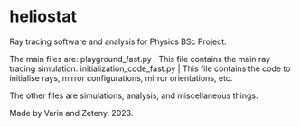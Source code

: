 # heliostat
Ray tracing software and analysis for Physics BSc Project. 

The main files are:
playground_fast.py          |       This file contains the main ray tracing simulation.
initialization_code_fast.py |       This file contains the code to initialise rays, mirror configurations, mirror orientations, etc.

The other files are simulations, analysis, and miscellaneous things.

Made by Varin and Zeteny. 2023.
